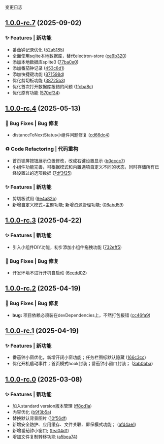变更日志
## [1.0.0-rc.7](https://github.com/simply-none/JianLi-App/compare/v1.0.0-rc.4...v1.0.0-rc.7) (2025-09-02)


### ✨ Features | 新功能

* 番茄钟记录优化 ([52a5185](https://github.com/simply-none/JianLi-App/commit/52a5185e19b19999d31fb8816d784cb6a83d9e29))
* 全面使用sqlite本地数据库，替代electron-store ([ce9b320](https://github.com/simply-none/JianLi-App/commit/ce9b320242925cca60a442f30ab1f821ef8b27ea))
* 添加本地数据库splite3 ([77ba0e0](https://github.com/simply-none/JianLi-App/commit/77ba0e0bbb9f296ad36eaed1ecb89cf83db4585d))
* 添加番茄钟记录 ([453c8d1](https://github.com/simply-none/JianLi-App/commit/453c8d155231aa9737c33d4f49808e7b8cb32eb2))
* 添加快捷键功能 ([871598d](https://github.com/simply-none/JianLi-App/commit/871598d68c15beac290787a4991a64a6f2924efd))
* 优化剪切板功能 ([38725b3](https://github.com/simply-none/JianLi-App/commit/38725b3e705aae105393c0e8c617ce01fbaed8fb))
* 优化首次打开数据库报错的问题 ([1fcba8c](https://github.com/simply-none/JianLi-App/commit/1fcba8cd12d35a6e0dcd73f277c378633103d18c))
* 优化原有功能 ([570cf34](https://github.com/simply-none/JianLi-App/commit/570cf349c0d4280ea75621c849f0281f2e3ffda3))

## [1.0.0-rc.4](https://github.com/simply-none/JianLi-App/compare/v1.0.0-rc.3...v1.0.0-rc.4) (2025-05-13)


### 🐛 Bug Fixes | Bug 修复

* distanceToNextStatus小组件问题修复 ([cd66dc4](https://github.com/simply-none/JianLi-App/commit/cd66dc474bdd9d2854b7693712dc8fe1a7b726bc))


### ♻️ Code Refactoring | 代码重构

* 首页锁屏按钮展示位置修改，改成右键设置显示 ([b0eccc7](https://github.com/simply-none/JianLi-App/commit/b0eccc716edc187ee5500ab76f7f7c22f7176b79))
* 小组件功能完善，可根据模式和内置选项自定义不同的状态，同时存储所有已经设置过的选项数据 ([7df3f25](https://github.com/simply-none/JianLi-App/commit/7df3f25ba5dac870cc9f840acdc8ea3d642b8091))


### ✨ Features | 新功能

* 剪切板试用 ([9e4a82b](https://github.com/simply-none/JianLi-App/commit/9e4a82bdf3612e949559f896a420296b3a9a0fba))
* 新增自定义模式+主题功能; 新增资源管理功能; ([06abd59](https://github.com/simply-none/JianLi-App/commit/06abd59c05382794d1a1810daa17c8c514080531))

## [1.0.0-rc.3](https://github.com/simply-none/JianLi-App/compare/v1.0.0-rc.2...v1.0.0-rc.3) (2025-04-22)


### ✨ Features | 新功能

* 引入小组件DIY功能，初步添加小组件拖拽功能 ([732eff5](https://github.com/simply-none/JianLi-App/commit/732eff541a5f9873acf5f2bb77a1a176462b87a2))


### 🐛 Bug Fixes | Bug 修复

* 开发环境不进行开机自启动 ([6cedd02](https://github.com/simply-none/JianLi-App/commit/6cedd020c44239e02cdf13278daab0126d3f11e5))

## [1.0.0-rc.2](https://github.com/simply-none/JianLi-App/compare/v1.0.0-rc.1...v1.0.0-rc.2) (2025-04-19)


### 🐛 Bug Fixes | Bug 修复

* **bug:** 项目依赖必须装在devDependencies上，不然打包报错 ([cc46fa9](https://github.com/simply-none/JianLi-App/commit/cc46fa9854a2f5d4b9b5f4d41214284eedd907fa))

## [1.0.0-rc.1](https://github.com/simply-none/JianLi-App/compare/v1.0.0-rc.0...v1.0.0-rc.1) (2025-04-19)


### ✨ Features | 新功能

* 番茄钟小窗优化，新增开闭小窗功能；任务栏图标默认隐藏 ([166c3cc](https://github.com/simply-none/JianLi-App/commit/166c3cc8219806025ad7f0daa76491f9260b3687))
* 优化开机启动事件；首页模式hook封装；番茄钟小窗口封装； ([3ab0bba](https://github.com/simply-none/JianLi-App/commit/3ab0bba32ad053aeb0aa3b1fbabd4a9249135260))

## [1.0.0-rc.0](https://github.com/simply-none/JianLi-App/compare/v1.0.0-beta.3...v1.0.0-rc.0) (2025-03-08)


### ✨ Features | 新功能

* 加入standard version版本管理 ([ff8cd1a](https://github.com/simply-none/JianLi-App/commit/ff8cd1a488eeba928ce0605d4126b67370ae6fbc))
* 内容优化 ([b9f3b5a](https://github.com/simply-none/JianLi-App/commit/b9f3b5af78efaf0fa2c9d86eb1760982bc93e654))
* 替换默认背景图片 ([10f56df](https://github.com/simply-none/JianLi-App/commit/10f56df8a5c47dafa60be73f10549d6117121f93))
* 新增安全防护、应用缓存、文件关联、屏保模式功能； ([afd4ae1](https://github.com/simply-none/JianLi-App/commit/afd4ae181a1f98c7d498f119506b7e28d4b7e696))
* 新增番茄钟小窗口; ([fea04d1](https://github.com/simply-none/JianLi-App/commit/fea04d190b25f64ee3e8e15f39cce5c109807bb8))
* 增加文件复制转移功能 ([a5bea74](https://github.com/simply-none/JianLi-App/commit/a5bea74e545644136bd6130c41d71b37f6aa693d))
